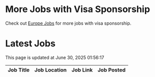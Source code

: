 # More Jobs with Visa Sponsorship

Check out [Europe Jobs](https://github.com/sureshparimi/europejobs#latest-jobs) for more jobs with visa sponsorship.

# Latest Jobs

This page is updated at June 30, 2025 01:56:17

| Job Title | Job Location | Job Link | Job Posted |
| --- | --- | --- | --- |
